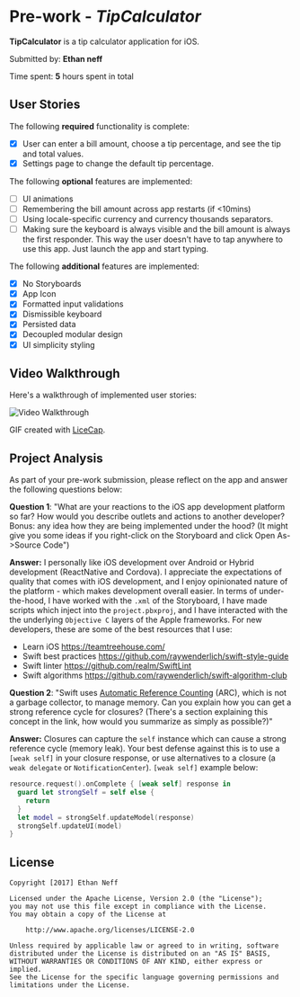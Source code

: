 # Pre-work - *TipCalculator*

**TipCalculator** is a tip calculator application for iOS.

Submitted by: **Ethan neff**

Time spent: **5** hours spent in total

## User Stories

The following **required** functionality is complete:

* [x] User can enter a bill amount, choose a tip percentage, and see the tip and total values.
* [x] Settings page to change the default tip percentage.

The following **optional** features are implemented:
* [ ] UI animations
* [ ] Remembering the bill amount across app restarts (if <10mins)
* [ ] Using locale-specific currency and currency thousands separators.
* [ ] Making sure the keyboard is always visible and the bill amount is always the first responder. This way the user doesn't have to tap anywhere to use this app. Just launch the app and start typing.

The following **additional** features are implemented:

- [x] No Storyboards
- [x] App Icon 
- [x] Formatted input validations
- [x] Dismissible keyboard 
- [x] Persisted data
- [x] Decoupled modular design
- [x] UI simplicity styling

## Video Walkthrough 

Here's a walkthrough of implemented user stories:

<img src='http://i.imgur.com/AxvoeKn.gif' title='Video Walkthrough' width='' alt='Video Walkthrough' />

GIF created with [LiceCap](http://www.cockos.com/licecap/).

## Project Analysis

As part of your pre-work submission, please reflect on the app and answer the following questions below:

**Question 1**: "What are your reactions to the iOS app development platform so far? How would you describe outlets and actions to another developer? Bonus: any idea how they are being implemented under the hood? (It might give you some ideas if you right-click on the Storyboard and click Open As->Source Code")

**Answer:** I personally like iOS development over Android or Hybrid development (ReactNative and Cordova). I appreciate the expectations of quality that comes with iOS development, and I enjoy opinionated nature of the platform - which makes development overall easier. In terms of under-the-hood, I have worked with the `.xml` of the Storyboard, I have made scripts which inject into the `project.pbxproj`, and I have interacted with the the underlying `Objective C` layers of the Apple frameworks. For new developers, these are some of the best resources that I use:

  - Learn iOS https://teamtreehouse.com/
  - Swift best practices https://github.com/raywenderlich/swift-style-guide
  - Swift linter https://github.com/realm/SwiftLint
  - Swift algorithms https://github.com/raywenderlich/swift-algorithm-club

**Question 2**: "Swift uses [Automatic Reference Counting](https://developer.apple.com/library/content/documentation/Swift/Conceptual/Swift_Programming_Language/AutomaticReferenceCounting.html#//apple_ref/doc/uid/TP40014097-CH20-ID49) (ARC), which is not a garbage collector, to manage memory. Can you explain how you can get a strong reference cycle for closures? (There's a section explaining this concept in the link, how would you summarize as simply as possible?)"

**Answer:** Closures can capture the `self` instance which can cause a strong reference cycle (memory leak). Your best defense against this is to use a `[weak self]` in your closure response, or use alternatives to a closure (a `weak delegate` or `NotificationCenter`). `[weak self]` example below:

```swift
resource.request().onComplete { [weak self] response in
  guard let strongSelf = self else {
    return
  }
  let model = strongSelf.updateModel(response)
  strongSelf.updateUI(model)
}
```

## License

    Copyright [2017] Ethan Neff

    Licensed under the Apache License, Version 2.0 (the "License");
    you may not use this file except in compliance with the License.
    You may obtain a copy of the License at

        http://www.apache.org/licenses/LICENSE-2.0

    Unless required by applicable law or agreed to in writing, software
    distributed under the License is distributed on an "AS IS" BASIS,
    WITHOUT WARRANTIES OR CONDITIONS OF ANY KIND, either express or implied.
    See the License for the specific language governing permissions and
    limitations under the License.
